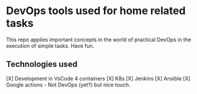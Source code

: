 # DevOps tools used for home related tasks
This repo applies important concepts in the world of practical DevOps in the execution of simple tasks.
Have fun.

## Technologies used
[X] Development in VsCode 4 containers
[X] K8s
[X] Jenkins
[X] Ansible
[X] Google actions - Not DevOps (yet?) but nice touch.

